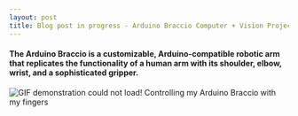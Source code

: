 ```yaml
---
layout: post
title: Blog post in progress - Arduino Braccio Computer + Vision Project
---
```

#### The Arduino Braccio is a customizable, Arduino-compatible robotic arm that replicates the functionality of a human arm with its shoulder, elbow, wrist, and a sophisticated gripper. 
![GIF demonstration could not load!](https://s12.gifyu.com/images/Screen-Recording-2023-05-25-at-01.10.12-PM-1.gif)
Controlling my Arduino Braccio with my fingers
